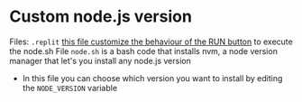# Custom node.js version

Files:
`.replit` [this file customize the behaviour of the RUN button](https://docs.repl.it/repls/dot-replit) to execute the node.sh File
`node.sh` is a bash code that installs nvm, a node version manager that let's you install any node.js version
- In this file you can choose which version you want to install by editing the `NODE_VERSION` variable